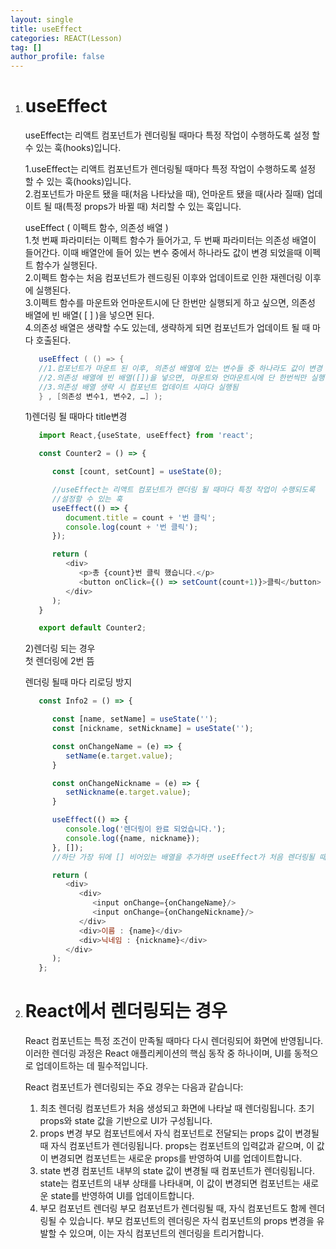 ```yaml
---
layout: single
title: useEffect
categories: REACT(Lesson)
tag: []
author_profile: false
---
```


1. # useEffect
   useEffect는 리액트 컴포넌트가 렌더링될 때마다 특정 작업이 수행하도록 설정 할 수 있는 훅(hooks)입니다.   
   
   1.useEffect는 리액트 컴포넌트가 렌더링될 때마다 특정 작업이 수행하도록 설정 할 수 있는 훅(hooks)입니다.   
   2.컴포넌트가 마운트 됐을 때(처음 나타났을 때), 언마운트 됐을 때(사라 질때) 업데이트 될 때(특정 props가 바뀔 때) 처리할 수 있는 훅입니다.   

   useEffect ( 이펙트 함수, 의존성 배열 )    
   1.첫 번째 파라미터는 이펙트 함수가 들어가고, 두 번째 파라미터는 의존성 배열이 들어간다. 이때 배열안에 들어 있는 변수 중에서 하나라도 값이 변경
   되었을때 이펙트 함수가 실행된다.   
   2.이펙트 함수는 처음 컴포넌트가 렌드링된 이후와 업데이트로 인한 재렌더링 이후에 실행된다.   
   3.이펙트 함수를 마운트와 언마운트시에 단 한번만 실행되게 하고 싶으면, 의존성 배열에 빈 배열( [ ] )을 넣으면 된다.   
   4.의존성 배열은 생략할 수도 있는데, 생략하게 되면 컴포넌트가 업데이트 될 때 마다 호출된다.   

   ```cs
      useEffect ( () => {
      //1.컴포넌트가 마운트 된 이후, 의존성 배열에 있는 변수들 중 하나라도 값이 변경 되었을때 실행됨
      //2.의존성 배열에 빈 배열([])을 넣으면, 마운트와 언마운트시에 단 한번씩만 실행됨
      //3.의존성 배열 생략 시 컴포넌트 업데이트 시마다 실행됨
      } , [의존성 변수1, 변수2, …] );
   ```   

   1)렌더링 될 때마다 title변경
   ```javascript
      import React,{useState, useEffect} from 'react';

      const Counter2 = () => {

         const [count, setCount] = useState(0);

         //useEffect는 리액트 컴포넌트가 랜더링 될 때마다 특정 작업이 수행되도록
         //설정할 수 있는 훅
         useEffect(() => {
            document.title = count + '번 클릭';
            console.log(count + '번 클릭');
         });

         return (
            <div>
               <p>총 {count}번 클릭 했습니다.</p>
               <button onClick={() => setCount(count+1)}>클릭</button>
            </div>
         );
      }

      export default Counter2;
   ```

   2)렌더링 되는 경우   
   첫 렌더링에 2번 뜸

   렌더링 될때 마다 리로딩 방지

   ```javascript
      const Info2 = () => {

         const [name, setName] = useState('');
         const [nickname, setNickname] = useState('');

         const onChangeName = (e) => {
            setName(e.target.value);
         }

         const onChangeNickname = (e) => {
            setNickname(e.target.value);
         }

         useEffect(() => {
            console.log('렌더링이 완료 되었습니다.');
            console.log({name, nickname});
         }, []);
         //하단 가장 뒤에 [] 비어있는 배열을 추가하면 useEffect가 처음 렌더링될 때 한번만 실행됨

         return (
            <div>
               <div>
                  <input onChange={onChangeName}/>
                  <input onChange={onChangeNickname}/>
               </div>
               <div>이름 : {name}</div>
               <div>닉네임 : {nickname}</div>
            </div>
         );
      };
   ```


1. # React에서 렌더링되는 경우
   React 컴포넌트는 특정 조건이 만족될 때마다 다시 렌더링되어 화면에 반영됩니다. 이러한 렌더링 과정은 React 애플리케이션의 핵심 동작 중 하나이며, UI를 동적으로 업데이트하는 데 필수적입니다.

   React 컴포넌트가 렌더링되는 주요 경우는 다음과 같습니다:

   1. 최초 렌더링
   컴포넌트가 처음 생성되고 화면에 나타날 때 렌더링됩니다.
   초기 props와 state 값을 기반으로 UI가 구성됩니다.
   2. props 변경
   부모 컴포넌트에서 자식 컴포넌트로 전달되는 props 값이 변경될 때 자식 컴포넌트가 렌더링됩니다.
   props는 컴포넌트의 입력값과 같으며, 이 값이 변경되면 컴포넌트는 새로운 props를 반영하여 UI를 업데이트합니다.
   3. state 변경
   컴포넌트 내부의 state 값이 변경될 때 컴포넌트가 렌더링됩니다.
   state는 컴포넌트의 내부 상태를 나타내며, 이 값이 변경되면 컴포넌트는 새로운 state를 반영하여 UI를 업데이트합니다.
   4. 부모 컴포넌트 렌더링
   부모 컴포넌트가 렌더링될 때, 자식 컴포넌트도 함께 렌더링될 수 있습니다.
   부모 컴포넌트의 렌더링은 자식 컴포넌트의 props 변경을 유발할 수 있으며, 이는 자식 컴포넌트의 렌더링을 트리거합니다.




